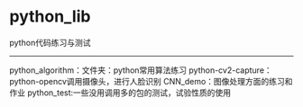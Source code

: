 # python_lib
python代码练习与测试
********
python_algorithm：文件夹：python常用算法练习
python-cv2-capture：python-opencv调用摄像头，进行人脸识别
CNN_demo：图像处理方面的练习和作业
python_test:一些没用调用多的包的测试，试验性质的使用
